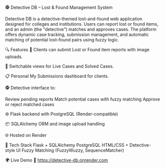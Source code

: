 🕵️ Detective DB – Lost & Found Management System

Detective DB is a detective-themed lost-and-found web application designed for colleges and institutions. Users can report lost or found items, and an admin (the "detective") matches and approves cases. The platform offers dynamic case tracking, submission management, and automatic matching of potential lost–found pairs using fuzzy logic.

🔍 Features
📝 Clients can submit Lost or Found item reports with image uploads.

📂 Switchable views for Live Cases and Solved Cases.

📋 Personal My Submissions dashboard for clients.

🕵️ Detective interface to:

Review pending reports
Match potential cases with fuzzy matching
Approve or reject matched cases

⚙️ Flask backend with PostgreSQL (Render-compatible)

📦 SQLAlchemy ORM and image upload handling

🌐 Hosted on Render

📁 Tech Stack
Flask + SQLAlchemy
PostgreSQL
HTML/CSS + Detective-style UI
Fuzzy Matching (FuzzyWuzzy, SequenceMatcher)

🌍 Live Demo
🔗 https://detective-db.onrender.com
